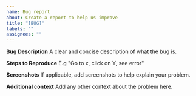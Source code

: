 ```yaml
---
name: Bug report
about: Create a report to help us improve
title: "[BUG]"
labels: ""
assignees: ""
---
```


**Bug Description**
A clear and concise description of what the bug is.

**Steps to Reproduce**
E.g "Go to x, click on Y, see error"

**Screenshots**
If applicable, add screenshots to help explain your problem.

**Additional context**
Add any other context about the problem here.

